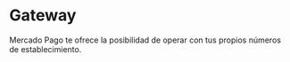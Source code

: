 # Gateway

Mercado Pago te ofrece la posibilidad de operar con tus propios números de establecimiento.